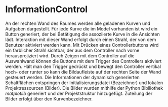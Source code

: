 # InformationControl

An der rechten Wand des Raumes werden alle geladenen Kurven und Aufgaben dargestellt. Für jede Kurve die im Model vorhanden ist wird ein Button generiert, der bei Betätigung die assoziierte Kurve in die Ansichten lädt. Interaktion mit dieser Wand erfolgt durch einen Strahl, der von dem Benutzer aktiviert werden kann. Mit Drücken eines Controllerbuttons wird ein farblicher Strahl sichtbar, der aus dem Controller nach vorne herausprojiziert wird. Durch Zeigen mit dem Controller auf die Auswahlwand können die Buttons mit dem Trigger des Controllers aktiviert werden. Hält man den Trigger gedrückt und bewegt den Controller vertikal hoch- oder runter so kann die Bildaufleiste auf der rechten Seite der Wand gesteuert werden. Die Informationen der dynamisch generierten Schaltflächen entspringen der Initialisierungsdatei (Bezeichner) und lokalen Projektressourcen (Bilder). Die Bilder wurden mithilfe der Python Bibiliothek _matplotlib_ generiert und der Projektstruktur hinzugefügt. Zuteilung der Bilder erfolgt über den Kurvenbezeichner. 